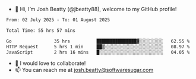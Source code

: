 - 👋 Hi, I’m Josh Beatty (@jbeatty88), welcome to my GitHub profile!

<!--START_SECTION:waka-->

```txt
From: 02 July 2025 - To: 01 August 2025

Total Time: 55 hrs 57 mins

Go                35 hrs          ███████████████▓░░░░░░░░░   62.55 %
HTTP Request      5 hrs 1 min     ██▒░░░░░░░░░░░░░░░░░░░░░░   08.97 %
JavaScript        2 hrs 16 mins   █░░░░░░░░░░░░░░░░░░░░░░░░   04.05 %
```

<!--END_SECTION:waka-->

- 💞️ I would love to collaborate!
- 📫 You can reach me at josh.beatty@softwaresugar.com

<!---
jbeatty88/jbeatty88 is a ✨ special ✨ repository because its `README.md` (this file) appears on your GitHub profile.
You can click the Preview link to take a look at your changes.
--->
